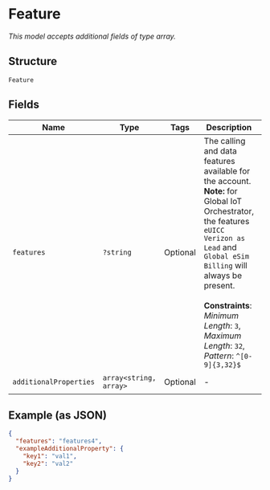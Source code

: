 
# Feature

*This model accepts additional fields of type array.*

## Structure

`Feature`

## Fields

| Name | Type | Tags | Description | Getter | Setter |
|  --- | --- | --- | --- | --- | --- |
| `features` | `?string` | Optional | The calling and data features available for the account. **Note:** for Global IoT Orchestrator, the features `eUICC Verizon as Lead` and `Global eSim Billing` will always be present.<br><br>**Constraints**: *Minimum Length*: `3`, *Maximum Length*: `32`, *Pattern*: `^[0-9]{3,32}$` | getFeatures(): ?string | setFeatures(?string features): void |
| `additionalProperties` | `array<string, array>` | Optional | - | findAdditionalProperty(string key): array | additionalProperty(string key, array value): void |

## Example (as JSON)

```json
{
  "features": "features4",
  "exampleAdditionalProperty": {
    "key1": "val1",
    "key2": "val2"
  }
}
```

